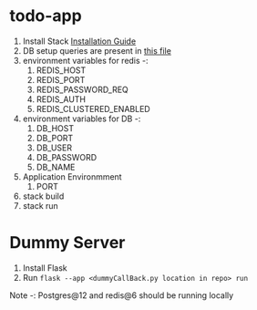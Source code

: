 # todo-app
1. Install Stack [Installation Guide](https://docs.haskellstack.org/en/stable/)
2. DB setup queries are present in [this file](https://github.com/adiR28/todo-app/blob/main/todo-app/DB-Queries.sql)
3. environment variables for redis -:
    1)  REDIS_HOST
    2) REDIS_PORT
    3) REDIS_PASSWORD_REQ
    4) REDIS_AUTH
    5) REDIS_CLUSTERED_ENABLED
4. environment variables for DB -:
    1) DB_HOST
    2) DB_PORT
    3) DB_USER
    4) DB_PASSWORD
    5) DB_NAME
5. Application Environmment
   1) PORT
6. stack build
7. stack run

# Dummy Server
1. Install Flask
2. Run `flask --app <dummyCallBack.py location in repo> run`

Note -:  Postgres@12 and redis@6 should be running locally
